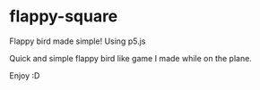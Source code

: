 # flappy-square
Flappy bird made simple! Using p5.js

Quick and simple flappy bird like game I made while on the plane.

Enjoy :D
